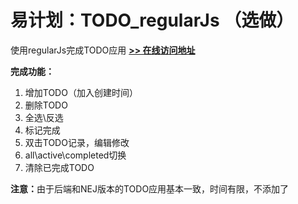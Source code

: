 # 易计划：TODO_regularJs （选做）

使用regularJs完成TODO应用
<B><a href="http://202.197.66.88:8000/">>> 在线访问地址</a></B>

<B>完成功能：</B>
1. 增加TODO（加入创建时间）
2. 删除TODO
3. 全选\反选
4. 标记完成
5. 双击TODO记录，编辑修改
6. all\active\completed切换
7. 清除已完成TODO

<strong>注意：</strong>由于后端和NEJ版本的TODO应用基本一致，时间有限，不添加了
